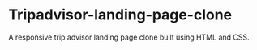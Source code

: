 # Tripadvisor-landing-page-clone
A responsive trip advisor landing page clone built using HTML and CSS.
